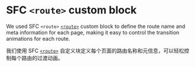 # SFC `<route>` custom block

We used SFC `<route>` [`<route>`](https://uvr.esm.is/guide/extending-routes.html#sfc-route-custom-block) custom block to define the route name and meta information for each page, making it easy to control the transition animations for each route.

我们使用 SFC [`<route>`](https://uvr.esm.is/guide/extending-routes.html#sfc-route-custom-block) 自定义块定义每个页面的路由名称和元信息，可以轻松控制每个路由的过渡动画。
